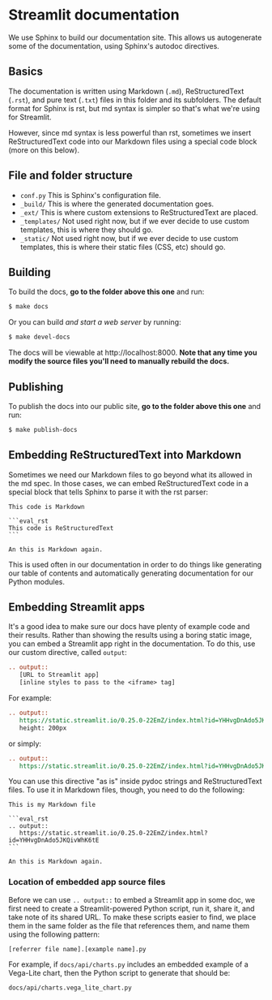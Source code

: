 # Streamlit documentation

We use Sphinx to build our documentation site. This allows us autogenerate some
of the documentation, using Sphinx's autodoc directives.

## Basics

The documentation is written using Markdown (`.md`), ReStructuredText (`.rst`),
and pure text (`.txt`) files in this folder and its subfolders. The default
format for Sphinx is rst, but md syntax is simpler so that's what we're
using for Streamlit.

However, since md syntax is less powerful than rst, sometimes we insert
ReStructuredText code into our Markdown files using a special code block (more
on this below).

## File and folder structure

- `conf.py` This is Sphinx's configuration file.
- `_build/` This is where the generated documentation goes.
- `_ext/` This is where custom extensions to ReStructuredText are placed.
- `_templates/` Not used right now, but if we ever decide to use custom
  templates, this is where they should go.
- `_static/` Not used right now, but if we ever decide to use custom
  templates, this is where their static files (CSS, etc) should go.

## Building

To build the docs, **go to the folder above this one** and run:

```bash
$ make docs
```

Or you can build _and start a web server_ by running:

```bash
$ make devel-docs
```

The docs will be viewable at http://localhost:8000. **Note that any time you
modify the source files you'll need to manually rebuild the docs.**

## Publishing

To publish the docs into our public site, **go to the folder above this one**
and run:

```bash
$ make publish-docs
```

## Embedding ReStructuredText into Markdown

Sometimes we need our Markdown files to go beyond what its allowed in the md
spec. In those cases, we can embed ReStructuredText code in a special
block that tells Sphinx to parse it with the rst parser:

    This code is Markdown

    ```eval_rst
    This code is ReStructuredText
    ```

    An this is Markdown again.

This is used often in our documentation in order to do things like generating
our table of contents and automatically generating documentation for our Python
modules.

## Embedding Streamlit apps

It's a good idea to make sure our docs have plenty of example code and their
results. Rather than showing the results using a boring static image, you can
embed a Streamlit app right in the documentation. To do this, use our
custom directive, called `output`:

```rst
.. output::
   [URL to Streamlit app]
   [inline styles to pass to the <iframe> tag]
```

For example:

```rst
.. output::
   https://static.streamlit.io/0.25.0-22EmZ/index.html?id=YHHvgDnAdo5JKQivWhK6tE
   height: 200px
```

or simply:

```rst
.. output::
   https://static.streamlit.io/0.25.0-22EmZ/index.html?id=YHHvgDnAdo5JKQivWhK6tE
```

You can use this directive "as is" inside pydoc strings and ReStructuredText
files. To use it in Markdown files, though, you need to do the following:

    This is my Markdown file

    ```eval_rst
    .. output::
       https://static.streamlit.io/0.25.0-22EmZ/index.html?id=YHHvgDnAdo5JKQivWhK6tE
    ```

    An this is Markdown again.

### Location of embedded app source files

Before we can use `.. output::` to embed a Streamlit app in some doc, we
first need to create a Streamlit-powered Python script, run it, share it, and
take note of its shared URL. To make these scripts easier to find, we place
them in the same folder as the file that references them, and name them using
the following pattern:

```
[referrer file name].[example name].py
```

For example, if `docs/api/charts.py` includes an embedded example of a Vega-Lite chart,
then the Python script to generate that should be:

```
docs/api/charts.vega_lite_chart.py
```
